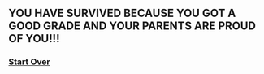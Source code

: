 ## YOU HAVE SURVIVED BECAUSE YOU GOT A GOOD GRADE AND YOUR PARENTS ARE PROUD OF YOU!!!

### [Start Over](home.md)